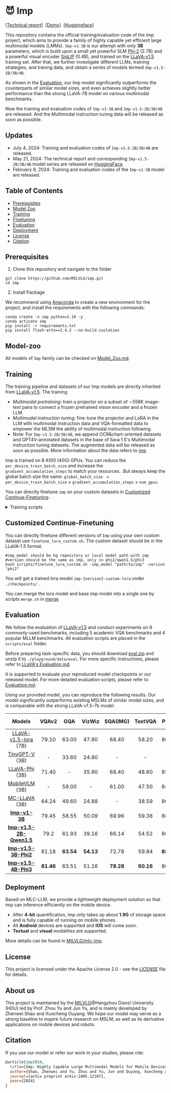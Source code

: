 # 😈 Imp

[[Technical report](https://arxiv.org/abs/2405.12107)\]&nbsp;&nbsp;[[Demo](https://xmbot.net/imp/)\]&nbsp;&nbsp;[[Huggingface](https://huggingface.co/MILVLG)\]


This repository contains the official training/evaluation code of the Imp project, which aims to provide a family of highly capable yet efficient large multimodal models (LMMs). `Imp-v1-3B` is our attempt with only **3B** parameters, which is build upon a small yet powerful SLM [Phi-2](https://huggingface.co/microsoft/phi-2) (2.7B) and a powerful visual encoder [SigLIP](https://huggingface.co/google/siglip-so400m-patch14-384) (0.4B), and trained on the [LLaVA-v1.5](https://github.com/haotian-liu/LLaVA) training set. After that, we further investigate different LLMs, training strategies, and traning data, and obtain a series of models termed `Imp-v1.5-2B/3B/4B`. 

As shown in the [Evaluation](#evaluation), our Imp model significantly outperforms the counterparts of similar model sizes, and even achieves slightly better performance than the strong LLaVA-7B model on various multimodal benchmarks. 

Now the training and evaluation codes of `Imp-v1-3B` and `Imp-v1.5-2B/3B/4B` are released. And the Multimodal instruction tuning data will be released as soon as possible.

## Updates
- July 4, 2024: Training and evaluation codes of `Imp-v1.5-2B/3B/4B` are released.
- May 21, 2024: The technical report and corresponding `Imp-v1.5-2B/3B/4B` model series are released on [HuggingFace](https://huggingface.co/collections/MILVLG/imp-v15-664c07c27a71afa504f69cec).
- February 9, 2024: Training and evaluation codes of the `Imp-v1-3B` model are released.

## Table of Contents

- [Prerequisites](#prerequisites)
- [Model Zoo](#model-zoo)
- [Training](#training)
- [Finetuning](#customized-continue-finetuning) 
- [Evaluation](#evaluation)
- [Deployment](#deployment)
- [License](#license)
- [Citation](#citation)

## Prerequisites

1. Clone this repository and navigate to the folder 
``` shell
git clone https://github.com/MILVLG/imp.git
cd imp
```
2. Install Package

We recommend using [Anaconda](https://www.anaconda.com/) to create a new environment for the project, and install the requirements with the following commands:
``` shell
conda create -n imp python=3.10 -y
conda activate imp
pip install -r requirements.txt
pip install flash-attn==2.4.2 --no-build-isolation
```

<!-- 3. Download the pretrained base models (i.e., Phi-2 and SigLIP) to your local directories. (optional)
``` shell
python scripts/download_models.py
```
The base models will be stored in `checkpoints/base` in default.
```
checkpoints
└── base
    └── siglip-so400m-patch14-384
    └── phi-2
``` -->
## Model-zoo
All models of `Imp` family can be checked on [Model_Zoo.md](./docs/Model_Zoo.md).

## Training
The training pipeline and datasets of our Imp models are directly inherited from [LLaVA-v1.5](https://github.com/haotian-liu/LLaVA). The training  
- *Multimodal pretraining*: train a projector on a subset of ∼558K image-text pairs to connect a frozen pretrained vision encoder and a frozen LLM.
- *Multimodal instruction tuning*: fine-tune the projector and LoRA in the LLM with multimodal instruction data and VQA-formatted data to empower the MLSM the ability of multimodal instruction following.
- Note: For `Imp-v1.5-2B/3B/4B`, we append OCR&chart-oriented datasets and GPT4V-annotated datasets in the base of llava 1.5's Multimodal instruction tuning datasets. The augmented data will be released as soon as possible. More information about the data refers to [imp](https://arxiv.org/abs/2405.12107)

Imp is trained on 8 A100 (40G) GPUs. You can reduce the `per_device_train_batch_size` and increase the `gradient_accumulation_steps` to match your resources. .But always keep the global batch size the same: `global_batch_size ` = `per_device_train_batch_size` $`\times`$ `gradient_accumulation_steps` $`\times`$ `num_gpus`.


You can directly finetune `imp` on your custom datasets in [Customized Continue-Finetuning](#customized-continue-finetuning) .



<details>
<summary>Training scripts </summary>

### Stage-1: Multimodal pretraining
Take `Imp-v1-3B` as an example, all stages' checkpoint can be downloaded in [Model_Zoo.md](./docs/Model_Zoo.md).
Please download the caption annotations `blip_laion_cc_sbu_558k.json` and images from [here](https://huggingface.co/datasets/liuhaotian/LLaVA-Pretrain). Move the downloaded files to the `./datasets` folder, with image folder unzipped and renamed to `pretrain_images`. Then run the following command to start the training process:

``` shell
bash scripts/pretrain.sh 
```

After that, a checkpoint file will be stored in `./checkpoints/imp-v1-3b-stage1`.

### Stage-2: Multimodal instruction tuning

Please download the annotation file of the mixed instruction tuning data [llava_v1_5_mix665k.json](https://huggingface.co/datasets/liuhaotian/LLaVA-Instruct-150K/blob/main/llava_v1_5_mix665k.json), and download the images from constituting datasets:

- COCO: [train2017](http://images.cocodataset.org/zips/train2017.zip)
- GQA: [images](https://downloads.cs.stanford.edu/nlp/data/gqa/images.zip)
- OCR-VQA: [download script](https://drive.google.com/drive/folders/1_GYPY5UkUy7HIcR0zq3ZCFgeZN7BAfm_?usp=sharing), **save all files as `.jpg`**
- TextVQA: [train_val_images](https://dl.fbaipublicfiles.com/textvqa/images/train_val_images.zip)
- VisualGenome: [part1](https://cs.stanford.edu/people/rak248/VG_100K_2/images.zip), [part2](https://cs.stanford.edu/people/rak248/VG_100K_2/images2.zip)

After downloading all of them, organize the data as follows:

```
datasets
├── llava_v1_5_mix665k.json
└── finetune_images
    ├── coco
    │   └── train2017
    ├── gqa
    │   └── images
    ├── ocr_vqa
    │   └── images
    ├── textvqa
    │   └── train_images
    └── vg
        ├── VG_100K
        └── VG_100K_2
```

Then, you can start the training process by the following script. If you use your custom dataset, you can refer to `llava_v1_5_mix665k.json` to format your data.

``` shell
bash scripts/finetune_lora.sh
# bash scripts/finetune.sh # fully finetuning is not recommended
```
You will get a trained model `imp-v1-3b-stage2-lora` (a LoRA diff if you use `finetune_lora.sh`) under `./checkpoints/` when the training is done.

### Lora merging
After the above model training, the model checkpoint consists of base model and lora model. You can use the following script to merge them into a single one for release. Our evaluation script supports both the lora model and merged model checkpoints. **However, if you want to fine-tune the model on your own custom dataset, only the merged model is supported.** 

``` shell
#version should be the same as imp, only in phi2/qwen1.5/phi3
bash scripts/merge.sh -imp_model "path/to/imp"  -lora "path/to/lora" -version "phi2"
```
After that, a checkpoint file will be stored in `./checkpoints/imp-{version}-merged`.

</details>

## Customized Continue-Finetuning
You can directly finetune different versions of `Imp` using your own custom dataset use `finetune_lora_custom.sh`. The custom dataset should be in the LLaVA-1.5 format.    

``` shell
#imp_model should be hg repository or local model path with imp
#version should be the same as imp, only in phi2/qwen1.5/phi3
bash scripts/finetune_lora_custom.sh -imp_model "path/to/imp" -version "phi2"
```
You will get a trained lora model `imp-{version}-custom-lora`  under `./checkpoints/` .

You can merge the lora model and base imp model into a single one by  scripts `merge.sh` in [merge](#lora-merging)


## Evaluation
We follow the evaluation of [LLaVA-v1.5](https://github.com/haotian-liu/LLaVA/tree/main) and conduct experiments on 9 commonly-used benchmarks, including 5 academic VQA benchmarks and 4 popular MLLM benchmarks. All evaluation scripts are placed in the `scripts/eval` folder. 

Before preparing task-specific data, you should download [eval.zip](https://drive.google.com/file/d/1atZSBBrAX54yYpxtVVW33zFvcnaHeFPy/view?usp=sharing) and unzip it to `./playground/data/eval`. For more specific instructions, please refer to [LLaVA's Evaluation.md](https://github.com/haotian-liu/LLaVA/blob/main/docs/Evaluation.md). 

It is supported to evaluate your reproduced model checkpoints or our released model. For more detailed evaluation scripts, please refer to [Evaluation.md](./docs/Evaluation.md).

Using our provided model, you can reproduce the following results. Our model significantly outperforms existing MSLMs of similar model sizes, and is comparable with the strong LLaVA-v1.5-7b model. 

| Models | VQAv2 | GQA |VizWiz  | SQA(IMG) | TextVQA | POPE |  MME(P) | MMB  |MM-Vet|
|:--------:|:----:|:----:|:-------------:|:--------:|:-----:|:----:|:-------:|:-------:|:-------:|
| [LLaVA-v1.5-lora](https://github.com/haotian-liu/LLaVA) (7B) |79.10 | 63.00 |47.80 |  68.40 |58.20| 86.40 | 1476.9 | 66.10  |30.2|
| [TinyGPT-V](https://github.com/DLYuanGod/TinyGPT-V) (3B) | - | 33.60  | 24.80  |    -   |    -  | -| - | -  |-|
| [LLaVA-Phi](https://github.com/zhuyiche/llava-phi) (3B) | 71.40  | - | 35.90 |    68.40   |    48.60  | 85.00 | 1335.1 | 59.80 |28.9|
| [MobileVLM](https://github.com/Meituan-AutoML/MobileVLM) (3B) | - | 59.00  | - |    61.00   |    47.50   | 84.90 | 1288.9 | 59.60  |-|
| [MC-LLaVA](https://huggingface.co/visheratin/MC-LLaVA-3b) (3B) | 64.24 | 49.60  | 24.88 |    -   |    38.59   | 80.59 | - | -  |-|
| [**Imp-v1-3B**](https://huggingface.co/MILVLG/imp-v1-3b) | 79.45 | 58.55 | 50.09 |69.96| 59.38 | 88.02| 1434.0 | 66.49 |33.1|
| [**Imp-v1.5-2B-Qwen1.5**](https://huggingface.co/MILVLG/Imp-v1.5-2B-Qwen1.5) | 79.2  | 61.93 | 39.16 |66.14| 54.52 | 86.74| 1304.8 | 56.95 |33.5|
| [**Imp-v1.5-3B-Phi2**](https://huggingface.co/MILVLG/Imp-v1.5-3B-Phi2) | 81.18  | **63.54** | **54.13** |72.78| 59.84 | **88.87**| 1446.4 | 72.94  |43.3|
| [**Imp-v1.5-4B-Phi3**](https://huggingface.co/MILVLG/Imp-v1.5-4B-Phi3) | **81.46** | 63.51 | 51.16 |**78.28**| **60.16** | 86.86| **1507.7** | **73.28**  |**44.6**|

## Deployment
Based on MLC-LLM, we provide a lightweight deployment solution so that imp can inference efficiently on the mobile device.

  - After **4-bit** quantification, imp only takes up about **1.9G** of storage space and is fully capable of running on mobile phones.
  - All **Android** devices are supported and **IOS** will come soon.
  - **Textual** and **visual** modalities are supported.

  More details can be found in [MILVLG/mlc-imp](https://github.com/MILVLG/mlc-imp).

## License
This project is licensed under the Apache License 2.0 - see the [LICENSE](https://www.apache.org/licenses/LICENSE-2.0) file for details.

## About us
This project is maintained by the [MILVLG](https://github.com/MILVLG)@Hangzhou Dianzi University (HDU) led by Prof. Zhou Yu and Jun Yu, and is mainly developed by Zhenwei Shao and Xuecheng Ouyang. We hope our model may serve as a strong baseline to inspire future research on MSLM, as well as its derivative applications on mobile devices and robots. 

## Citation

If you use our model or refer our work in your studies, please cite:

```bibtex
@article{imp2024,
  title={Imp: Highly Capable Large Multimodal Models for Mobile Devices},
  author={Shao, Zhenwei and Yu, Zhou and Yu, Jun and Ouyang, Xuecheng and Lihao, Zheng and Zhenbiao, Gai and Mingyang, Wang and Jiajun, Ding},
  journal={arXiv preprint arXiv:2405.12107},
  year={2024}
}
```
